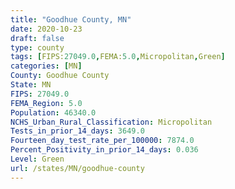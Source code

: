 ```yaml
---
title: "Goodhue County, MN"
date: 2020-10-23
draft: false
type: county
tags: [FIPS:27049.0,FEMA:5.0,Micropolitan,Green]
categories: [MN]
County: Goodhue County
State: MN
FIPS: 27049.0
FEMA_Region: 5.0
Population: 46340.0
NCHS_Urban_Rural_Classification: Micropolitan
Tests_in_prior_14_days: 3649.0
Fourteen_day_test_rate_per_100000: 7874.0
Percent_Positivity_in_prior_14_days: 0.036
Level: Green
url: /states/MN/goodhue-county
---
```




